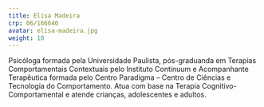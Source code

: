 ```yaml
---
title: Elisa Madeira
crp: 06/166640
avatar: elisa-madeira.jpg
weight: 10
---
```


Psicóloga formada pela Universidade Paulista, pós-graduanda em Terapias Comportamentais Contextuais pelo Instituto Continuum e Acompanhante Terapêutica formada pelo Centro Paradigma – Centro de Ciências e Tecnologia do Comportamento. Atua com base na Terapia Cognitivo-Comportamental e atende crianças, adolescentes e adultos.

